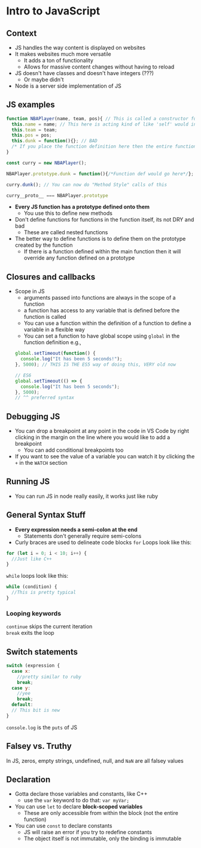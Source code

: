 # Intro to JavaScript
## Context
- JS handles the way content is displayed on websites
- It makes websites much more versatile
  - It adds a ton of functionality
  - Allows for massive content changes without having to reload
- JS doesn't have classes and doesn't have integers (???)
  - Or maybe didn't
- Node is a server side implementation of JS
## JS examples
```javascript
function NBAPlayer(name, team, pos){ // This is called a constructor function
  this.name = name; // This here is acting kind of like 'self' would in ruby
  this.team = team;
  this.pos = pos;
  this.dunk = function(){}; // BAD
  /* If you place the function definition here then the entire function will be redefined onto them when they are created, its DRY-er to define repeated methods onto prototypes */
}

const curry = new NBAPlayer(); 

NBAPlayer.prototype.dunk = function(){/*Function def would go here*/};

curry.dunk(); // You can now do "Method Style" calls of this

curry__proto__ === NBAPlayer.prototype
```
- **Every JS function has a prototype defined onto them**
  - You use this to define new methods
- Don't define functions for functions in the function itself, its not DRY and bad
  - These are called nested functions
- The better way to define functions is to define them on the prototype created by the function
  - If there is a function defined within the main function then it will override any function defined on a prototype
## Closures and callbacks
- Scope in JS
  - arguments passed into functions are always in the scope of a function
  - a function has access to any variable that is defined before the function is called
  - You can use a function within the definition of a function to define a variable in a flexible way
  - You can set a function to have global scope using `global` in the function definition
  e.g.,
  ```javascript
  global.setTimeout(function() {
    console.log("It has been 5 seconds!");
  }, 5000); // THIS IS THE ES5 way of doing this, VERY old now

  // ES6
  global.setTimeout(() => {
    console.log("It has been 5 seconds");
  }, 5000);
  // ^^ preferred syntax
  ```
## Debugging JS
- You can drop a breakpoint at any point in the code in VS Code by right clicking in the margin on the line where you would like to add a breakpoint
  - You can add conditional breakpoints too
- If you want to see the value of a variable you can watch it by clicking the `+` in the `WATCH` section
## Running JS
- You can run JS in node really easily, it works just like ruby
## General Syntax Stuff
- **Every expression needs a semi-colon at the end**
  - Statements don't generally require semi-colons
- Curly braces are used to delineate code blocks
`for` Loops look like this:
```javascript
for (let i = 0; i < 10; i++) {
  //Just like C++
}
```
`while` loops look like this:
```javascript
while (condition) {
  //This is pretty typical
}
```
### Looping keywords
`continue` skips the current iteration  
`break` exits the loop  
## Switch statements
```javascript
switch (expression {
  case x:
    //pretty similar to ruby
    break;
  case y:
    //yee
	break;
  default:
  // This bit is new
}
```
`console.log` is the `puts` of JS
## Falsey vs. Truthy
In JS, zeros, empty strings, undefined, null, and `NaN` are all falsey values
## Declaration
- Gotta declare those variables and constants, like C++
  - use the `var` keyword to do that: `var myVar;`
- You can use `let` to declare **block-scoped variables**
  - These are only accessible from within the block (not the entire function)
- You can use `const` to declare constants
  - JS will raise an error if you try to redefine constants
  - The object itself is not immutable, only the binding is immutable
